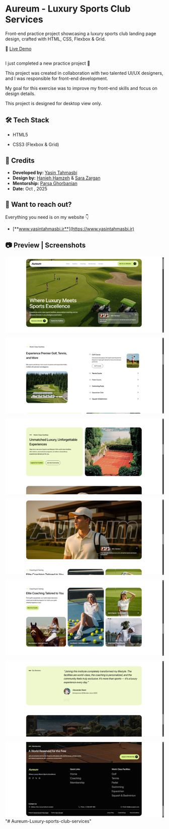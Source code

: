 
# Aureum - Luxury Sports Club Services

Front-end practice project showcasing a luxury sports club landing page design, crafted with HTML, CSS, Flexbox & Grid.

🔗 [Live Demo](https://yasin-tahmasbi.github.io/Aureum-Luxury-sports-club-services/)

##

I just completed a new practice project 🎯

This project was created in collaboration with two talented UI/UX designers, and I was responsible for front-end development.

My goal for this exercise was to improve my front-end skills and focus on design details.

This project is designed for desktop view only.

## 🛠️ Tech Stack

- HTML5

- CSS3 (Flexbox & Grid)


## 👤 Credits

- **Developed by:** [Yasin Tahmasbi](https://yasintahmasbi.ir/)
- **Design by:** [Hanieh Hamzeh](https://www.linkedin.com/in/haniehamzeh/) & [Sara Zargan](https://www.linkedin.com/in/sara-zargan-80b7b02b6/)
- **Mentorship:** [Parsa Ghorbanian](https://www.instagram.com/parsa_ghorbanian_web/#)
- **Date:** Oct , 2025


## **🔗 Want to reach out?**

Everything you need is on my website 👇

-  [**www.yasintahmasbi.ir**](https://www.yasintahmasbi.ir)


## 📷 Preview | Screenshots

![Homepage Screenshot](img/sc1.png)


![Homepage Screenshot](img/sc2.png)


![Homepage Screenshot](img/sc3.png)


![Homepage Screenshot](img/sc4.png)


![Homepage Screenshot](img/sc5.png)


![Homepage Screenshot](img/sc6.png)


![Homepage Screenshot](img/sc7.png)
"# Aureum-Luxury-sports-club-services" 
